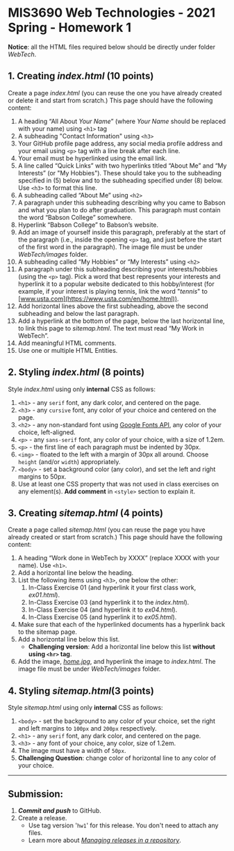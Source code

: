 # MIS3690 Web Technologies - 2021 Spring - Homework 1

**Notice**: all the HTML files required below should be directly under folder _WebTech_.

## 1. Creating _index.html_ (10 points)

Create a page _index.html_ (you can reuse the one you have already created or delete it and start from scratch.) This page should have the following content:

1. A heading “All About _Your Name_” (where _Your Name_ should be replaced with your name) using `<h1>` tag
2. A subheading "Contact Information" using `<h3>`
3. Your GitHub profile page address, any social media profile address and your email using `<p>` tag with a line break after each line.
4. Your email must be hyperlinked using the email link.
5. A line called “Quick Links” with two hyperlinks titled “About Me” and “My Interests” (or "My Hobbies"). These should take you to the subheading specified in (5) below and to the subheading specified under (8) below. Use `<h3>` to format this line.
6. A subheading called “About Me” using `<h2>`
7. A paragraph under this subheading describing why you came to Babson and what you plan to do after graduation. This paragraph must contain the word “Babson College” somewhere.
8. Hyperlink “Babson College” to Babson’s website.
9. Add an image of yourself inside this paragraph, preferably at the start of the paragraph (i.e., inside the opening `<p>` tag, and just before the start of the first word in the paragraph). The image file must be under _WebTech/images_ folder.
10. A subheading called “My Hobbies” or “My Interests” using `<h2>`
11. A paragraph under this subheading describing your interests/hobbies (using the `<p>` tag). Pick a word that best represents your interests and hyperlink it to a popular website dedicated to this hobby/interest (for example, if your interest is playing tennis, link the word "_tennis_" to [www.usta.com](https://www.usta.com/en/home.html)).
12. Add horizontal lines above the first subheading, above the second subheading and below the last paragraph. 
13. Add a hyperlink at the bottom of the page, below the last horizontal line, to link this page to *sitemap.html*. The text must read “My Work in WebTech”.
14. Add meaningful HTML comments.
15. Use one or multiple HTML Entities.

## 2. Styling _index.html_ (8 points)

Style _index.html_ using only **internal** CSS as follows:

1. `<h1>` - any `serif` font, any dark color, and centered on the page.
2. `<h3>` - any `cursive` font, any color of your choice and centered on the page.
3. `<h2>` - any non-standard font using [Google Fonts API](https://developers.google.com/fonts/docs/getting_started), any color of your choice, left-aligned.
4. `<p>` - any `sans-serif` font, any color of your choice, with a size of 1.2em.
5. `<p>` - the first line of each paragraph must be indented by 30px.
6. `<img>` - floated to the left with a margin of 30px all around. Choose `height` (and/or `width`) appropriately. 
7. `<body>` - set a background color (any color), and set the left and right margins to 50px.
8. Use at least one CSS property that was not used in class exercises on any element(s). **Add comment** in `<style>` section to explain it.

## 3. Creating _sitemap.html_ (4 points)

Create a page called _sitemap.html_ (you can reuse the page you have already created or start from scratch.) This page should have the following content:

1. A heading “Work done in WebTech by XXXX” (replace XXXX with your name). Use `<h1>`.
2. Add a horizontal line below the heading.
3. List the following items using `<h3>`, one below the other:
   1. In-Class Exercise 01 (and hyperlink it your first class work, _ex01.html_).
   2. In-Class Exercise 03 (and hyperlink it to the _index.html_).
   3. In-Class Exercise 04 (and hyperlink it to _ex04.html_).
   4. In-Class Exercise 05 (and hyperlink it to _ex05.html_).
   <!-- 5. In-Class Exercise 06 (and hyperlink it to _ex06.html_). -->
4. Make sure that each of the hyperlinked documents has a hyperlink back to the sitemap page.
5. Add a horizontal line below this list. 
   - **Challenging version**: Add a horizontal line below this list **without using `<hr>` tag**.
6. Add the image, [_home.jpg_](https://raw.githubusercontent.com/MIS3690/resources/master/templates/images/home.jpg), and hyperlink the image to _index.html_. The image file must be under _WebTech/images_ folder.


## 4. Styling _sitemap.html_(3 points)

Style _sitemap.html_ using only **internal** CSS as follows:

1. `<body>` - set the background to any color of your choice, set the right and left margins to `100px` and `200px` respectively.
2. `<h1>` - any `serif` font, any dark color, and centered on the page.
3. `<h3>` - any font of your choice, any color, size of 1.2em.
4. The image must have a width of `50px`.
5. **Challenging Question**: change color of horizontal line to any color of your choice.

---
## Submission:

1. ***Commit and push*** to GitHub. 
2. Create a release.
   - Use tag version '`hw1`' for this release. You don't need to attach any files. 
   - Learn more about [*Managing releases in a repository*](https://help.github.com/en/github/administering-a-repository/managing-releases-in-a-repository).
